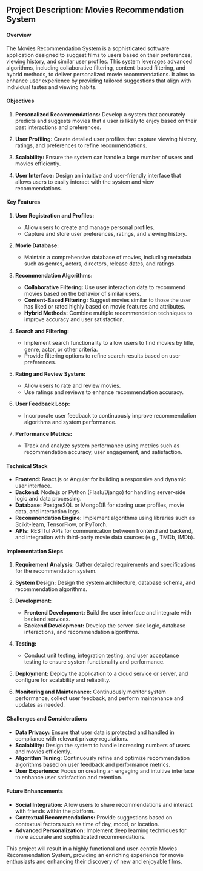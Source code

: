  Project Description: Movies Recommendation System
--------------------------------------------------------

#### **Overview**

The Movies Recommendation System is a sophisticated software application designed to suggest films to users based on their preferences, viewing history, and similar user profiles. This system leverages advanced algorithms, including collaborative filtering, content-based filtering, and hybrid methods, to deliver personalized movie recommendations. It aims to enhance user experience by providing tailored suggestions that align with individual tastes and viewing habits.

#### **Objectives**

1. **Personalized Recommendations:** Develop a system that accurately predicts and suggests movies that a user is likely to enjoy based on their past interactions and preferences.
   
2. **User Profiling:** Create detailed user profiles that capture viewing history, ratings, and preferences to refine recommendations.

3. **Scalability:** Ensure the system can handle a large number of users and movies efficiently.

4. **User Interface:** Design an intuitive and user-friendly interface that allows users to easily interact with the system and view recommendations.

#### **Key Features**

1. **User Registration and Profiles:**
   - Allow users to create and manage personal profiles.
   - Capture and store user preferences, ratings, and viewing history.

2. **Movie Database:**
   - Maintain a comprehensive database of movies, including metadata such as genres, actors, directors, release dates, and ratings.

3. **Recommendation Algorithms:**
   - **Collaborative Filtering:** Use user interaction data to recommend movies based on the behavior of similar users.
   - **Content-Based Filtering:** Suggest movies similar to those the user has liked or rated highly based on movie features and attributes.
   - **Hybrid Methods:** Combine multiple recommendation techniques to improve accuracy and user satisfaction.

4. **Search and Filtering:**
   - Implement search functionality to allow users to find movies by title, genre, actor, or other criteria.
   - Provide filtering options to refine search results based on user preferences.

5. **Rating and Review System:**
   - Allow users to rate and review movies.
   - Use ratings and reviews to enhance recommendation accuracy.

6. **User Feedback Loop:**
   - Incorporate user feedback to continuously improve recommendation algorithms and system performance.

7. **Performance Metrics:**
   - Track and analyze system performance using metrics such as recommendation accuracy, user engagement, and satisfaction.

#### **Technical Stack**

- **Frontend:** React.js or Angular for building a responsive and dynamic user interface.
- **Backend:** Node.js or Python (Flask/Django) for handling server-side logic and data processing.
- **Database:** PostgreSQL or MongoDB for storing user profiles, movie data, and interaction logs.
- **Recommendation Engine:** Implement algorithms using libraries such as Scikit-learn, TensorFlow, or PyTorch.
- **APIs:** RESTful APIs for communication between frontend and backend, and integration with third-party movie data sources (e.g., TMDb, IMDb).

#### **Implementation Steps**

1. **Requirement Analysis:** Gather detailed requirements and specifications for the recommendation system.
   
2. **System Design:** Design the system architecture, database schema, and recommendation algorithms.

3. **Development:**
   - **Frontend Development:** Build the user interface and integrate with backend services.
   - **Backend Development:** Develop the server-side logic, database interactions, and recommendation algorithms.

4. **Testing:**
   - Conduct unit testing, integration testing, and user acceptance testing to ensure system functionality and performance.

5. **Deployment:** Deploy the application to a cloud service or server, and configure for scalability and reliability.

6. **Monitoring and Maintenance:** Continuously monitor system performance, collect user feedback, and perform maintenance and updates as needed.

#### **Challenges and Considerations**

- **Data Privacy:** Ensure that user data is protected and handled in compliance with relevant privacy regulations.
- **Scalability:** Design the system to handle increasing numbers of users and movies efficiently.
- **Algorithm Tuning:** Continuously refine and optimize recommendation algorithms based on user feedback and performance metrics.
- **User Experience:** Focus on creating an engaging and intuitive interface to enhance user satisfaction and retention.

#### **Future Enhancements**

- **Social Integration:** Allow users to share recommendations and interact with friends within the platform.
- **Contextual Recommendations:** Provide suggestions based on contextual factors such as time of day, mood, or location.
- **Advanced Personalization:** Implement deep learning techniques for more accurate and sophisticated recommendations.

This project will result in a highly functional and user-centric Movies Recommendation System, providing an enriching experience for movie enthusiasts and enhancing their discovery of new and enjoyable films.
